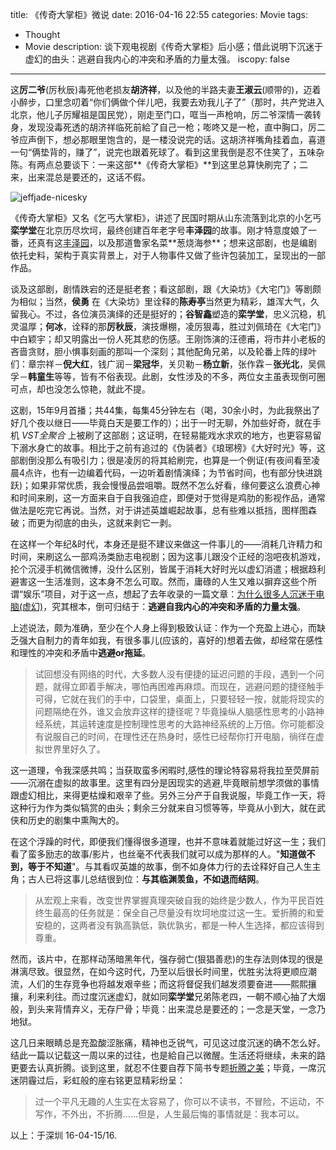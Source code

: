 title: 《传奇大掌柜》微说
date: 2016-04-16 22:55
categories: Movie
tags: 
- Thought
- Movie
description: 谈下观电视剧《传奇大掌柜》后小感；借此说明下沉迷于虚幻的由头：逃避自我内心的冲突和矛盾的力量太强。
iscopy: false
---

这**厉二爷**(厉秋辰)毒死他老损友**胡济祥**，以及他的半路夫妻**王淑云**(顺带的)，迈着小醉步，口里念叨着“你们俩做个伴儿吧，我要去劝我儿子了”（那时，共产党进入北京，他儿子厉耀祖是国民党），刚走至门口，哐当一声枪响，厉二爷深情一袭转身，发现没毒死透的胡济祥临死前給了自己一枪；嘭咚又是一枪，直中胸口，厉二爷应声倒下，想必那眼里饱含的，是一楼没说完的话。这胡济祥嘴角挂着血，喜道一句“俩垫背的，赚了”，说完也跟着死球了。看到这里我倒是忍不住笑了，五味杂陈。有两点总要谈下：一来这部**《传奇大掌柜》**到这里总算快刷完了；二来，出来混总是要还的，这话不假。

<!-- more -->

![jeffjade-nicesky](http://7xoosr.com1.z0.glb.clouddn.com/nice-sky.jpg)

《传奇大掌柜》又名《乞丐大掌柜》，讲述了民国时期从山东流落到北京的小乞丐**栾学堂**在北京历尽坎坷，最终创建百年老字号**丰泽园**的故事。刚才特意度娘了一番，还真有这[丰泽园](http://baike.baidu.com/link?url=RGtxbHQSHcQ-563sRD0iGH279VQDXnXb7RI2RAKxGTRdiCKe_3231Khd-HoKCri6J_r98lFRy7eNx5p4gqBDm_)，以及那道鲁家名菜**葱烧海参**；想来这部剧，也是编剧依托史料，架构于真实背景上，对于人物事件又做了些许包装加工，呈现出的一部作品。

谈及这部剧，剧情跌宕的还是挺老套；看这部剧，跟《大染坊》《大宅门》等剧颇为相似；当然，**侯勇** 在《大染坊》里诠释的**陈寿亭**当然更为精彩，雄浑大气，久留我心。不过，各位演员演绎的还是挺好的；**谷智鑫**塑造的**栾学堂**，忠义沉稳，机灵温厚；**何冰**，诠释的那**厉秋辰**，演技爆棚，凌厉狠毒，胜过刘佩琦在《大宅门》中白颖宇；却又明露出一份人死其悲的伤感。王刚饰演的汪德甫，将市井小老板的吝啬贪财，胆小惧事刻画的那叫一个深刻；其他配角兄弟，以及轮番上阵的绿叶们：章宗祥－**倪大红**，钱广润－**梁冠华**，关贝勒－**杨立新**，张作霖－**张光北**，吴佩孚－**韩童生**等等，皆有不俗表现。此剧，女性涉及的不多，两位女主虽表现倒可圈可点，却也没怎么惊艳，就此不提。

这剧，15年9月首播；共44集，每集45分钟左右（喝，30余小时，为此我祭出了好几个夜以继日——毕竟白天是要工作的）；出于一时无聊，外加些好奇，就在手机 *VST全聚合* 上被刷了这部剧；这证明，在轻易能戏水求欢的地方，也更容易留下溺水身亡的故事。相比于之前有追过的《伪装者》《琅琊榜》《大好时光》等，这部剧倒没那么有吸引力；很是凌厉的将其給刷完，也算是一个例证(有夜间看至凌晨4点许，也有一边编着代码，一边听着剧情演绎；为节省时间，也有部分快进跳跃)；如果非常优质，我会慢慢品尝咀嚼。既然不怎么好看，缘何要这么浪费心神和时间来刷，这一方面来自于自我强迫症，即便对于觉得是鸡肋的影视作品，通常做法是吃完它再说。当然，对于讲述英雄崛起故事，总有些难以抵挡，图样图森破；而更为彻底的由头，这就来剥它一剥。

在这样一个年纪&时代，本身还是挺不建议来做这一件事儿的——消耗几许精力和时间，来刷这么一部鸡汤类励志电视剧；因为这事儿跟没个正经的泡吧夜机游戏，抡个沉浸手机微信微博，没什么区别，皆属于消耗大好时光以虚幻消遣；根据趋利避害这一生活准则，这本身不怎么可取。然而，庸碌的人生又难以摒弃这些个所谓“娱乐”项目，对于这一点，想起了去年收录的一篇文章：[为什么很多人沉迷于电脑(虚幻)](http://www.jeffjade.com/2015/01/10/2015-01-10-why-indulge/#)，究其根本，倒可归结于：**逃避自我内心的冲突和矛盾的力量太强**。

上述说法，颇为准确，至少在个人身上得到极致认证：作为一个充盈上进心，而缺乏强大自制力的青年如我，有很多事儿(应该的，喜好的)想着去做，却经常在感性和理性的冲突和矛盾中**逃避or拖延**。

>试回想没有网络的时代，大多数人没有便捷的延迟问题的手段，遇到一个问题，就得立即着手解决，哪怕再困难再麻烦。而现在，逃避问题的捷径触手可得，它就在我们的手中，口袋里，桌面上，只要轻轻一按，就能将现实的问题隔绝在外，谁又会放弃这样的捷径呢？毕竟操纵人脑感性思考的小路神经系统，其运转速度是控制理性思考的大路神经系统的上万倍。你可能都没有说服自己的时间，在理性还在热身时，感性已经帮你打开电脑，徜徉在虚拟世界里好久了。

这一道理，令我深感共鸣；当获取蛮多闲暇时,感性的理论特容易将我拉至荧屏前——沉溺在虚拟的故事里。这里有四分是因现实的逃避,毕竟眼前想学须做的事情跟虚幻相比，来得更枯燥和艰辛了些。另外三分产于自我说服，毕竟工作一天，将这种行为作为类似犒赏的由头；剩余三分就来自习惯等等，毕竟从小到大，就在武侠和历史的剧集中熏陶大的。

在这个浮躁的时代，即便我们懂得很多道理，也并不意味着就能过好这一生；我们看了蛮多励志的故事/影片，也丝毫不代表我们就可以成为那样的人。"**知道做不到，等于不知道**"。与其看叹英雄的故事，倒不如身体力行的去诠释好自己人生主角；古人已将这事儿总结很到位：**与其临渊羡鱼，不如退而结网**。

>从宏观上来看，改变世界掌握真理突破自我的始终是少数人，作为平民百姓终生最高的任务就是：保全自己尽量没有坎坷地度过这一生。爱折腾的和爱安稳的，这两者没有孰高孰低，孰优孰劣，都是一种人生选择，都应该得到尊重。

然而，该片中，在那样动荡暗黑年代，强存弱亡(狠猖善悲)的生存法则体现的很是淋漓尽致。很显然，在如今这时代，乃至以后很长时间里，优胜劣汰将更顺应潮流，人们的生存竞争也将越发艰辛些；而这将督促我们越发须要奋进——熙熙攘攘，利来利往。而过度沉迷虚幻，就如同**栾学堂**兄弟陈老四，一朝不顺心抽了大烟般，到头来背情弃义，无存尸骨；毕竟：出来混总是要还的；一念是天堂，一念乃地狱。

这几日来眼睛总是充盈酸涩胀痛，精神也乏锐气，可见这过度沉迷的确不怎么好。结此一篇以记载这一周以来的过往，也是給自己以微醒。生活还将继续，未来的路更要去认真折腾。谈到这里，就忍不住要自荐下简书专题[折腾之美](http://www.jianshu.com/collection/2f6a49e22121)；毕竟，一席沉迷阴霾过后，彩虹般的座右铭更显精彩纷呈：

>过一个平凡无趣的人生实在太容易了，你可以不读书，不冒险，不运动，不写作，不外出，不折腾……但是，人生最后悔的事情就是：我本可以。

以上：于深圳 16-04-15/16.








